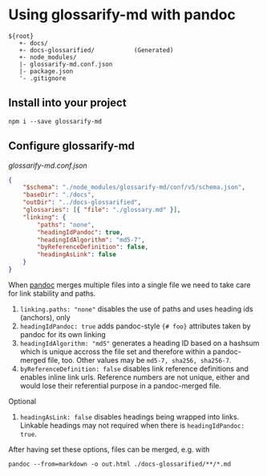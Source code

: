 # Using glossarify-md with pandoc

[pandoc]: https://pandoc.org

~~~
${root}
   +- docs/
   +- docs-glossarified/           (Generated)
   +- node_modules/
   |- glossarify-md.conf.json
   |- package.json
   '- .gitignore
~~~

## Install into your project

```
npm i --save glossarify-md
```

## Configure glossarify-md

*glossarify-md.conf.json*
~~~json
{
    "$schema": "./node_modules/glossarify-md/conf/v5/schema.json",
    "baseDir": "./docs",
    "outDir": "../docs-glossarified",
    "glossaries": [{ "file": "./glossary.md" }],
    "linking": {
        "paths": "none",
        "headingIdPandoc": true,
        "headingIdAlgorithm": "md5-7",
        "byReferenceDefinition": false,
        "headingAsLink": false
    }
}
~~~

When [pandoc] merges multiple files into a single file we need to take care for
link stability and paths.

1. `linking.paths: "none"` disables the use of paths and uses heading ids
   (anchors), only
1. `headingIdPandoc: true` adds pandoc-style `{# foo}` attributes taken by
   pandoc for its own linking
1. `headingIdAlgorithm: "md5"` generates a heading ID based on a hashsum which is
   unique accross the file set and therefore within a pandoc-merged file, too. Other
   values may be `md5-7, sha256, sha256-7`.
1. `byReferenceDefinition: false` disables link reference definitions and enables
   inline link urls. Reference numbers are not unique, either and would lose
   their referential purpose in a pandoc-merged file.

Optional

1. `headingAsLink: false` disables headings being wrapped into links. Linkable
   headings may not required when there is `headingIdPandoc: true`.

After having set these options, files can be merged, e.g. with

~~~
pandoc --from=markdown -o out.html ./docs-glossarified/**/*.md
~~~
